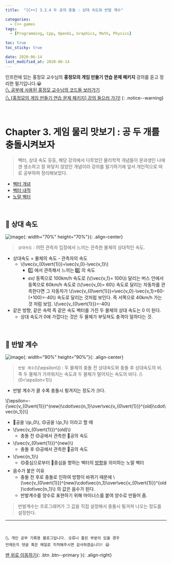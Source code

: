 ```yaml
---
title:  "[C++] 3.2.4 두 공의 충돌 : 상대 속도와 반발 계수" 

categories:
  - C++ games
tags:
  - [Programming, Cpp, OpenGL, Graphics, Math, Physics]

toc: true
toc_sticky: true

date: 2020-06-14
last_modified_at: 2020-06-14
---
```


인프런에 있는 홍정모 교수님의 **홍정모의 게임 만들기 연습 문제 패키지** 강의를 듣고 정리한 필기입니다.😀   
[🌜 공부에 사용된 홍정모 교수님의 코드들 보러가기](https://github.com/jmhong-simulation/GameDevPracticePackage)   
[🌜 [홍정모의 게임 만들기 연습 문제 패키지] 강의 들으러 가기!](https://www.inflearn.com/course/c-2)
{: .notice--warning}

<br>

# Chapter 3. 게임 물리 맛보기 : 공 두 개를 충돌시켜보자

> 벡터, 상대 속도 등등, 해당 강의에서 다루었던 물리학적 개념들이 문과생인 나에겐 생소하고 잘 와닿지 않았던 개념이라 강의를 필기하기에 앞서 개인적으로 따로 공부하여 정리해보았다.

- [벡터 개념](https://ansohxxn.github.io/c++%20games/chapter3-2-1/)
- [벡터 내적](https://ansohxxn.github.io/c++%20games/chapter3-2-2/)
- [노말 벡터](https://ansohxxn.github.io/c++%20games/chapter3-2-3/)

<br>

## 🔔 상대 속도

![image](https://user-images.githubusercontent.com/42318591/85217196-0f04e980-b3c9-11ea-8199-acd38b1eaaf9.png){: width="70%" height="70%"}{: .align-center}

> `상대속도` : 어떤 관측자 입장에서 느끼는 관측한 물체의 상대적인 속도.

- 상대속도 = 물체의 속도 - 관측자의 속도
  - \\(\vec{v_{0\vert{1}}}=\vec{v_0}-\vec{v_1}\\)
    - 1️⃣ 에서 관측해서 느끼는 0️⃣ 의 속도
    - *ex)* 동쪽으로 100km/h 속도로 (\\(\vec{v_1}= 100\\)) 달리는 버스 안에서 동쪽으로 60km/h 속도로 (\\(\vec{v_0}= 60\\) 속도로 달리는 자동차를 관측한다면 그 자동차가 \\(\vec{v_{0\vert{1}}}=\vec{v_0}-\vec{v_1}=60-(+100)=-40\\) 속도로 달리는 것처럼 보인다. 즉 서쪽으로 40km/h 가는 것 처럼 보임. \\(\vec{v_{0\vert{1}}}=-40\\)
- 같은 방향, 같은 속력 즉 같은 속도 벡터를 가진 두 물체의 상대 속도는 0 이 된다.
  - 상대 속도가 0에 가깝다는 것은 두 물체가 부딪쳐도 충격이 덜하다는 것. 

<br>

## 🔔 반발 계수 

![image](https://user-images.githubusercontent.com/42318591/85217879-006e0080-b3d0-11ea-9ba7-a45a5762a17a.png){: width="90%" height="90%"}{: .align-center}

> `반발 계수`(\\(\epsilon\\)) :  두 물체의 충돌 전 상대속도와 충돌 후 상대속도의 비. 즉 두 물체가 가까워지는 속도과 두 물체가 멀어지는 속도의 비다. (\\(0<\epsilon<1)\\)

- 반발 계수가 클 수록 충돌시 튕겨지는 정도가 크다. 

\\[\epsilon=-{\vec{v_{0\vert{1}}}^{new}\cdot\vec{n_1}\over\vec{v_{0\vert{1}}}^{old}\cdot\vec{n_1}}\\]

- 🔴공을 \\(p_0\\), 🟡공을 \\(p_1\\) 이라고 할 때
- \\(\vec{v_{0\vert{1}}}^{old}\\)
  - 충돌 전 🟡공에서 관측한 🔴공의 속도
- \\(\vec{v_{0\vert{1}}}^{new}\\)
  - 충돌 후 🟡공에서 관측한 🔴공의 속도
- \\(\vec{n_1}\\)
  - 🟡중심으로부터 🔴중심을 향하는 벡터의 <u>방향</u>을 의미하는 노말 벡터
- 음수가 붙은 이유 
  - 충돌 전 후로 충돌로 인하여 방향이 바뀌기 때문에 \\(\vec{v_{0\vert{1}}}^{new}\cdot\vec{n_1}\over\vec{v_{0\vert{1}}}^{old}\cdot\vec{n_1}\\) 의 값은 음수가 된다.
  - 반발계수를 양수로 표현하기 위해 마이너스를 붙여 양수로 만들어 줌.

> 반발계수는 프로그래머가 그 값을 직접 설정해서 충돌시 튕겨져 나오는 정도를 설정한다.

***
<br>

    🌜 개인 공부 기록용 블로그입니다. 오류나 틀린 부분이 있을 경우 
    언제든지 댓글 혹은 메일로 지적해주시면 감사하겠습니다! 😄

[맨 위로 이동하기](#){: .btn .btn--primary }{: .align-right}